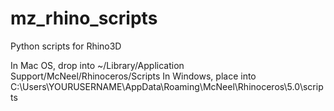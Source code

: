 # mz_rhino_scripts

Python scripts for Rhino3D

In Mac OS, drop into ~/Library/Application Support/McNeel/Rhinoceros/Scripts
In Windows, place into C:\Users\YOURUSERNAME\AppData\Roaming\McNeel\Rhinoceros\5.0\scripts
